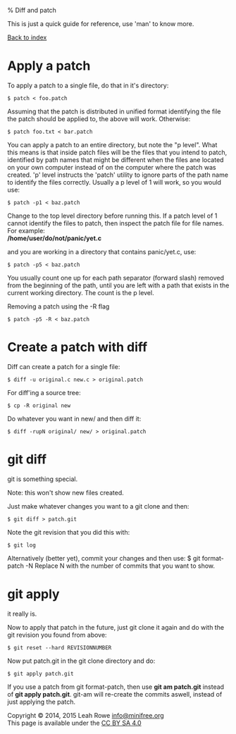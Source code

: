 % Diff and patch 

This is just a quick guide for reference, use 'man' to know more.

[Back to index](./)

Apply a patch
=============

To apply a patch to a single file, do that in it's directory:

    $ patch < foo.patch

Assuming that the patch is distributed in unified format identifying the
file the patch should be applied to, the above will work. Otherwise:

    $ patch foo.txt < bar.patch

You can apply a patch to an entire directory, but note the "p level".
What this means is that inside patch files will be the files that you
intend to patch, identified by path names that might be different when
the files ane located on your own computer instead of on the computer
where the patch was created. 'p' level instructs the 'patch' utility
to ignore parts of the path name to identify the files correctly.
Usually a p level of 1 will work, so you would use:

    $ patch -p1 < baz.patch

Change to the top level directory before running this. If a patch level
of 1 cannot identify the files to patch, then inspect the patch file for
file names. For example:\
**/home/user/do/not/panic/yet.c**

and you are working in a directory that contains panic/yet.c, use:

    $ patch -p5 < baz.patch

You usually count one up for each path separator (forward slash) removed
from the beginning of the path, until you are left with a path that
exists in the current working directory. The count is the p level.

Removing a patch using the -R flag

    $ patch -p5 -R < baz.patch

Create a patch with diff
========================

Diff can create a patch for a single file:

    $ diff -u original.c new.c > original.patch

For diff'ing a source tree:

    $ cp -R original new

Do whatever you want in new/ and then diff it:

    $ diff -rupN original/ new/ > original.patch

git diff
========

git is something special.

Note: this won't show new files created.

Just make whatever changes you want to a git clone and then:

    $ git diff > patch.git

Note the git revision that you did this with:

    $ git log

Alternatively (better yet), commit your changes and then use:
    $ git format-patch -N
Replace N with the number of commits that you want to show.

git apply
=========

it really is.

Now to apply that patch in the future, just git clone it again and do
with the git revision you found from above:

    $ git reset --hard REVISIONNUMBER

Now put patch.git in the git clone directory and do:

    $ git apply patch.git

If you use a patch from git format-patch, then use **git am patch.git**
instead of **git apply patch.git**. git-am will re-create the commits
aswell, instead of just applying the patch.

Copyright © 2014, 2015 Leah Rowe <info@minifree.org>\
This page is available under the [CC BY SA 4.0](../cc-by-sa-4.0.txt)
